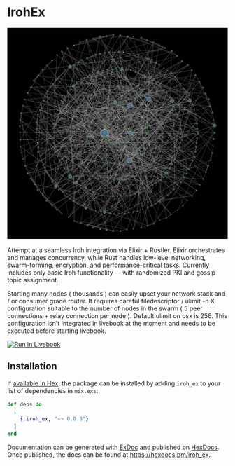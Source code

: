 # IrohEx
![2000 node iroh swarm](https://raw.githubusercontent.com/adiibanez/iroh_ex/refs/heads/main/media/iroh_swarm.jpg)

Attempt at a seamless Iroh integration via Elixir + Rustler.
Elixir orchestrates and manages concurrency, while Rust handles low-level networking, swarm-forming, encryption, and performance-critical tasks.
Currently includes only basic Iroh functionality — with randomized PKI and gossip topic assignment.

Starting many nodes ( thousands ) can easily upset your network stack and / or consumer grade router. It requires careful filedescriptor / ulimit -n X configuration suitable to the number of nodes in the swarm ( 5 peer connections + relay connection per node ). Default ulimit on osx is 256. This configuration isn't integrated in livebook at the moment and needs to be executed before starting livebook. 

[![Run in Livebook](https://livebook.dev/badge/v1/blue.svg)](https://livebook.dev/run?url=https://github.com/adiibanez/iroh_ex/blob/main/livebooks/sigmajs.livemd)

## Installation

If [available in Hex](https://hex.pm/docs/publish), the package can be installed
by adding `iroh_ex` to your list of dependencies in `mix.exs`:

```elixir
def deps do
  [
    {:iroh_ex, "~> 0.0.8"}
  ]
end
```

Documentation can be generated with [ExDoc](https://github.com/elixir-lang/ex_doc)
and published on [HexDocs](https://hexdocs.pm). Once published, the docs can
be found at <https://hexdocs.pm/iroh_ex>.
